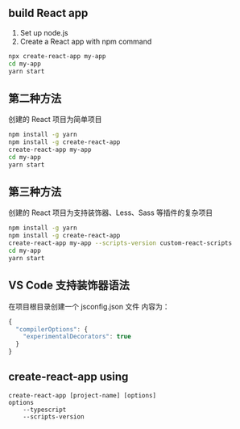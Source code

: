 ## build React app
1. Set up node.js
2. Create a React app with npm command
```bash
npx create-react-app my-app
cd my-app
yarn start
```
## 第二种方法
创建的 React 项目为简单项目
```bash
npm install -g yarn
npm install -g create-react-app
create-react-app my-app
cd my-app
yarn start
```
## 第三种方法
创建的 React 项目为支持装饰器、Less、Sass 等插件的复杂项目
```bash
npm install -g yarn
npm install -g create-react-app
create-react-app my-app --scripts-version custom-react-scripts
cd my-app
yarn start
```
## VS Code 支持装饰器语法
在项目根目录创建一个 jsconfig.json 文件
内容为：
```js
{
  "compilerOptions": {
    "experimentalDecorators": true
  }
}
```

## create-react-app using
```shell
create-react-app [project-name] [options]
options 
    --typescript 
    --scripts-version
```
